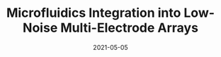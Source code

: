 ---
title: "Microfluidics Integration into Low-Noise Multi-Electrode Arrays"
collection: publications
permalink: /publication/2021-05-05-Microfluidics-Integration-into-MEAs/
excerpt: 'This work shows a transition from a no-flow (static) multi-electrode array (MEA) to a continuous-flow (dynamic) MEA, assuring a continuous and homogeneous transfer of an electrolyte solution across the measurement chamber. The process through which the microfluidic system was designed, simulated, and fabricated is described, and electrical characterisation of the whole structure under static solution and a continuous flow rate of 80 µL/min was performed. The latter reveals minimal background disturbance, with a background noise below 30 µVpp for all flow rates and areas. This microfluidic MEA, therefore, opens new avenues for more accurate and long-term recordings in Organ-on-Chip systems.'
date: 2021-05-05
venue: 'Micromachines'
paperurl: 'https://www.mdpi.com/2072-666X/12/6/727'
citation: '<b>Ribeiro M</b>, Ali P, Metcalfe B, Moschou D, Rocha PRF (2020) &quot;Microfluidics Integration into Low-Noise Multi-Electrode Arrays.&quot; <i>Micromachines</i> 12:727. doi: 10.3390/mi12060727'
---
